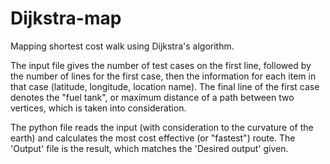 # Dijkstra-map
Mapping shortest cost walk using Dijkstra's algorithm.

The input file gives the number of test cases on the first line, followed by the number of lines for the first case, then the information for each item in that case (latitude, longitude, location name). The final line of the first case denotes the "fuel tank", or maximum distance of a path between two vertices, which is taken into consideration.

The python file reads the input (with consideration to the curvature of the earth) and calculates the most cost effective (or "fastest") route. The 'Output' file is the result, which matches the 'Desired output' given.
